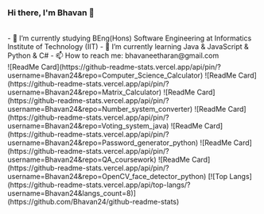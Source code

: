 ### Hi there, I'm Bhavan 👋
<br>
- 🔭 I’m currently studying BEng(Hons) Software Engineering at Informatics Institute of Technology (IIT)
- 🌱 I’m currently learning Java & JavaScript & Python & C# 
- 📫 How to reach me: bhavaneetharan@gmail.com
<br>
![ReadMe Card](https://github-readme-stats.vercel.app/api/pin/?username=Bhavan24&repo=Computer_Science_Calculator)
![ReadMe Card](https://github-readme-stats.vercel.app/api/pin/?username=Bhavan24&repo=Matrix_Calculator)
![ReadMe Card](https://github-readme-stats.vercel.app/api/pin/?username=Bhavan24&repo=Number_system_converter)
![ReadMe Card](https://github-readme-stats.vercel.app/api/pin/?username=Bhavan24&repo=Voting_system_java)
![ReadMe Card](https://github-readme-stats.vercel.app/api/pin/?username=Bhavan24&repo=Password_generator_python)
![ReadMe Card](https://github-readme-stats.vercel.app/api/pin/?username=Bhavan24&repo=QA_coursework)
![ReadMe Card](https://github-readme-stats.vercel.app/api/pin/?username=Bhavan24&repo=OpenCV_face_detector_python)
[![Top Langs](https://github-readme-stats.vercel.app/api/top-langs/?username=Bhavan24&langs_count=8)](https://github.com/Bhavan24/github-readme-stats)
